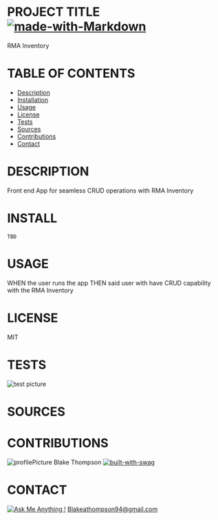 
# PROJECT TITLE  [![made-with-Markdown](https://img.shields.io/badge/Made%20with-Markdown-1f425f.svg)](http://commonmark.org)

RMA Inventory
# TABLE OF CONTENTS
* [Description](#description)
* [Installation](#install)
* [Usage](#usage)
* [License](#license)
* [Tests](#tests)
* [Sources](#sources)
* [Contributions](#contributions)
* [Contact](#contact)
# DESCRIPTION 
Front end App for seamless CRUD operations with RMA Inventory

# INSTALL  
```TBD```

# USAGE    
WHEN the user runs the app THEN said user with have CRUD capability with the RMA Inventory

# LICENSE 
MIT

# TESTS
![test picture](public\assets\images\rmaMDimage.png)

# SOURCES 
[]()


# CONTRIBUTIONS 

![profilePicture](https://avatars.githubusercontent.com/u/62081154?v=4.png)
Blake Thompson [![built-with-swag](https://ForTheBadge.com/images/badges/built-with-swag.svg)](https://GitHub.com/Naereen/)

# CONTACT 
[![Ask Me Anything !](https://img.shields.io/badge/Ask%20me-anything-1abc9c.svg)](https://GitHub.com/fleshborne)
Blakeathompson94@gmail.com

